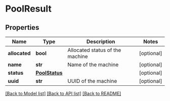 # PoolResult

## Properties
Name | Type | Description | Notes
------------ | ------------- | ------------- | -------------
**allocated** | **bool** | Allocated status of the machine | [optional] 
**name** | **str** | Name of the machine | [optional] 
**status** | [**PoolStatus**](PoolStatus.md) |  | [optional] 
**uuid** | **str** | UUID of the machine | [optional] 

[[Back to Model list]](../README.md#documentation-for-models) [[Back to API list]](../README.md#documentation-for-api-endpoints) [[Back to README]](../README.md)


